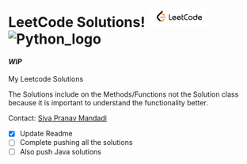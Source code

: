 # LeetCode Solutions! ![Leetcode_logo](images/Leetcode_logo.png)  &nbsp;![Python_logo](https://www.python.org/static/community_logos/python-powered-w-100x40.png)


#### <!-- --> _**WIP**_

My Leetcode Solutions

The Solutions include on the Methods/Functions not the Solution class
because it is important to understand the functionality better.



Contact: [Siva Pranav Mandadi](mailto:msivapranav@gmail.com?subject=[GitHub]%20Source%20Han%20Sans)

* [x] Update Readme
* [ ] Complete pushing all the solutions
* [ ] Also push Java solutions